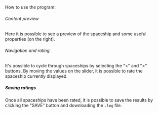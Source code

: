 How to use the program:
###### Content preview
Here it is possible to see a preview of the spaceship and some useful properties (on the right).

###### Navigation and rating
It's possible to cycle through spaceships by selecting the "<" and ">" buttons. By moving the values on the slider, it is possible to rate the spaceship currently displayed.

##### Saving ratings
Once all spaceships have been rated, it is possible to save the results by clicking the "SAVE" button and downloading the `.log` file.